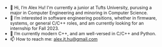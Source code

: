 - 👋 Hi, I’m Alex Hu! I'm currently a junior at Tufts University, purusing a major in Computer Engineering and minoring in Computer Science. 
- 👀 I’m interested in software engineering positions, whether in firmware, systems, or general C/C++ roles, and am currently looking for an internship for Fall 2023. 
- 🌱 I’m currently modern C++, and am well-versed in C/C++ and Python.
- 📫 How to reach me: alex.jt.hu@gmail.com


